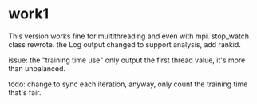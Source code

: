 work1
========

This version works fine for multithreading and even with mpi.
stop_watch class rewrote.
the Log output changed to support analysis, add rankid.

issue: the "training time use" only output the first thread value, 
it's more than unbalanced.

todo: change to sync each iteration, anyway, only count the training time
that's fair.
